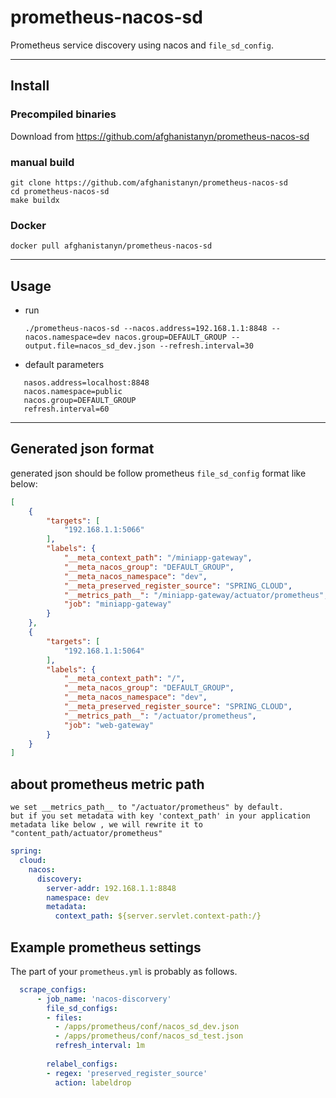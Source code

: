# prometheus-nacos-sd

Prometheus service discovery using nacos and `file_sd_config`.

----
## Install

### Precompiled binaries

Download from https://github.com/afghanistanyn/prometheus-nacos-sd


### manual build
```
git clone https://github.com/afghanistanyn/prometheus-nacos-sd
cd prometheus-nacos-sd
make buildx
```

### Docker

```
docker pull afghanistanyn/prometheus-nacos-sd

```


----
## Usage

- run 

    ```
    ./prometheus-nacos-sd --nacos.address=192.168.1.1:8848 --nacos.namespace=dev nacos.group=DEFAULT_GROUP --output.file=nacos_sd_dev.json --refresh.interval=30
    ```

- default parameters
```
   nasos.address=localhost:8848
   nacos.namespace=public
   nacos.group=DEFAULT_GROUP
   refresh.interval=60

```

---- 
## Generated json format

generated json should be follow prometheus `file_sd_config` format like below:

```json
[
    {
        "targets": [
            "192.168.1.1:5066"
        ],
        "labels": {
            "__meta_context_path": "/miniapp-gateway",
            "__meta_nacos_group": "DEFAULT_GROUP",
            "__meta_nacos_namespace": "dev",
            "__meta_preserved_register_source": "SPRING_CLOUD",
            "__metrics_path__": "/miniapp-gateway/actuator/prometheus",
            "job": "miniapp-gateway"
        }
    },
    {
        "targets": [
            "192.168.1.1:5064"
        ],
        "labels": {
            "__meta_context_path": "/",
            "__meta_nacos_group": "DEFAULT_GROUP",
            "__meta_nacos_namespace": "dev",
            "__meta_preserved_register_source": "SPRING_CLOUD",
            "__metrics_path__": "/actuator/prometheus",
            "job": "web-gateway"
        }
    }
]
```

## about prometheus metric path
```
we set __metrics_path__ to "/actuator/prometheus" by default.
but if you set metadata with key 'context_path' in your application metadata like below , we will rewrite it to "content_path/actuator/prometheus"
```

```yaml
spring:
  cloud:
    nacos:
      discovery:
        server-addr: 192.168.1.1:8848
        namespace: dev
        metadata:
          context_path: ${server.servlet.context-path:/}
```



## Example prometheus settings

The part of your `prometheus.yml` is probably as follows.

```yaml
  scrape_configs:
      - job_name: 'nacos-discorvery'
        file_sd_configs:
        - files:
          - /apps/prometheus/conf/nacos_sd_dev.json
          - /apps/prometheus/conf/nacos_sd_test.json
          refresh_interval: 1m
    
        relabel_configs:
        - regex: 'preserved_register_source'
          action: labeldrop
```

